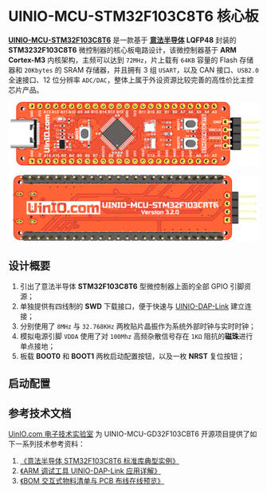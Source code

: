 # UINIO-MCU-STM32F103C8T6 核心板

[**UINIO-MCU-STM32F103C8T6**](https://gitee.com/uinika/UINIO-MCU-STM32F103C8T6) 是一款基于 [**意法半导体**](https://www.st.com/zh/microcontrollers-microprocessors/stm32-32-bit-arm-cortex-mcus.html) **LQFP48** 封装的 **STM3232F103C8T6** 微控制器的核心板电路设计，该微控制器基于 **ARM Cortex-M3** 内核架构，主频可以达到 `72MHz`，片上载有 `64KB` 容量的 Flash 存储器和 `20Kbytes` 的 SRAM 存储器，并且拥有 3 组 `USART`，以及 CAN 接口、`USB2.0` 全速接口、12 位分辨率 `ADC/DAC`，整体上属于外设资源比较完善的高性价比主控芯片产品。

![](./Images/PCB-3D-1.png)

![](./Images/PCB-3D-2.png)

## 设计概要

1. 引出了意法半导体 **STM32F103C8T6** 型微控制器上面的全部 GPIO 引脚资源；
2. 单独提供有四线制的 **SWD** 下载接口，便于快速与 [UINIO-DAP-Link](http://uinio.com/Project/UINIO-DAP-Link) 建立连接；
3. 分别使用了 `8MHz` 与 `32.768KHz` 两枚贴片晶振作为系统外部时钟与实时时钟；
4. 模拟电源引脚 `VDDA` 使用了对 `100Mhz` 高频杂散信号存在 `1KΩ` 阻抗的**磁珠**进行单点接地；
5. 板载 **BOOT0** 和 **BOOT1** 两枚启动配置按钮，以及一枚 **NRST** 复位按钮；

## 启动配置

## 参考技术文档

[UinIO.com 电子技术实验室](http://uinio.com/) 为 UINIO-MCU-GD32F103CBT6 开源项目提供了如下一系列技术参考资料：

1. [《意法半导体 STM32F103C8T6 标准库典型实例》](http://uinio.com/Embedded/STM32F103/)
2. [《ARM 调试工具 UINIO-DAP-Link 应用详解》](http://uinio.com/Project/UINIO-DAP-Link/)
3. [《BOM 交互式物料清单与 PCB 布线在线预览》](http://uinio.com/archives/BOM/UINIO-MCU-STM32F103C8T6.html)
